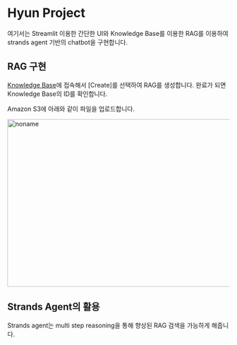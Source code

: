 # Hyun Project

여기서는 Streamlit 이용한 간단한 UI와 Knowledge Base를 이용한 RAG를 이용하여 strands agent 기반의 chatbot을 구현합니다. 

## RAG 구현

[Knowledge Base](https://us-west-2.console.aws.amazon.com/bedrock/home?region=us-west-2#/knowledge-bases)에 접속해서 [Create]를 선택하여 RAG를 생성합니다. 완료가 되면 Knowledge Base의 ID를 확인합니다.

Amazon S3에 아래와 같이 파일을 업로드합니다. 

<img width="525" height="380" alt="noname" src="https://github.com/user-attachments/assets/42f530cf-11eb-456f-be5c-0ca58fe35fc7" />



## Strands Agent의 활용

Strands agent는 multi step reasoning을 통해 향상된 RAG 검색을 가능하게 해줍니다.



